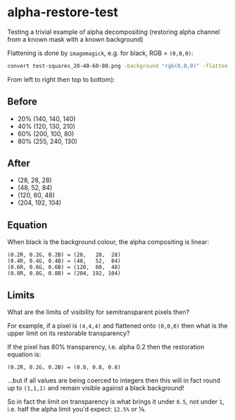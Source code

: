 # alpha-restore-test

Testing a trivial example of alpha decompositing (restoring alpha channel from a known mask with a known background)

Flattening is done by `imagemagick`, e.g. for black, RGB = `(0,0,0)`:

```sh
convert test-squares_20-40-60-80.png -background "rgb(0,0,0)" -flatten flat.png
```

From left to right then top to bottom):

## Before

- 20% (140, 140, 140)
- 40% (120, 130, 210)
- 60% (200, 100,  80)
- 80% (255, 240, 130)

## After

- (28,   28,  28)
- (48,   52,  84)
- (120,  60,  48)
- (204, 192, 104)

## Equation

When black is the background colour, the alpha compositing is linear:

```
(0.2R, 0.2G, 0.2B) = (28,   28,  28)
(0.4R, 0.4G, 0.4B) = (48,   52,  84)
(0.6R, 0.6G, 0.6B) = (120,  60,  48)
(0.8R, 0.8G, 0.8B) = (204, 192, 104)
```

## Limits

What are the limits of visibility for semitransparent pixels then?

For example, if a pixel is `(4,4,4)` and flattened onto `(0,0,0)`
then what is the upper limit on its restorable transparency?

If the pixel has 80% transparency, i.e. alpha 0.2 then the restoration equation is:

```
(0.2R, 0.2G, 0.2B) = (0.8, 0.8, 0.8)
```

...but if all values are being coerced to integers then this will in fact round up
to `(1,1,1)` and remain visible against a black background!

So in fact the limit on transparency is what brings it under `0.5`, not under `1`,
i.e. half the alpha limit you'd expect: `12.5%` or ⅛.
